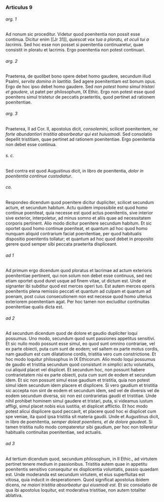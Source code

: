 ### Articulus 9

###### arg. 1
Ad nonum sic proceditur. Videtur quod poenitentia non possit esse continua. Dicitur enim [[Jr 31]], *quiescat vox tua a ploratu, et oculi tui a lacrimis*. Sed hoc esse non posset si poenitentia continuaretur, quae consistit in ploratu et lacrimis. Ergo poenitentia non potest continuari.

###### arg. 2
Praeterea, de quolibet bono opere debet homo gaudere, secundum illud Psalmi, *servite domino in laetitia*. Sed agere poenitentiam est bonum opus. Ergo de hoc ipso debet homo gaudere. Sed *non potest homo simul tristari et gaudere*, ut patet per philosophum, IX Ethic. Ergo non potest esse quod poenitens simul tristetur de peccatis praeteritis, quod pertinet ad rationem poenitentiae.

###### arg. 3
Praeterea, II ad Cor. II, apostolus dicit, *consolemini*, scilicet poenitentem, *ne forte abundantiori tristitia absorbeatur qui est huiusmodi*. Sed consolatio depellit tristitiam, quae pertinet ad rationem poenitentiae. Ergo poenitentia non debet esse continua.

###### s. c.
Sed contra est quod Augustinus dicit, in libro de poenitentia, *dolor in poenitentia continue custodiatur*.

###### co.
Respondeo dicendum quod poenitere dicitur dupliciter, scilicet secundum actum, et secundum habitum. Actu quidem impossibile est quod homo continue poeniteat, quia necesse est quod actus poenitentis, sive interior sive exterior, interpoletur, ad minus somno et aliis quae ad necessitatem corporis pertinent. Alio modo dicitur poenitere secundum habitum. Et sic oportet quod homo continue poeniteat, et quantum ad hoc quod homo nunquam aliquid contrarium faciat poenitentiae, per quod habitualis dispositio poenitentis tollatur; et quantum ad hoc quod debet in proposito gerere quod semper sibi peccata praeterita displiceant.

###### ad 1
Ad primum ergo dicendum quod ploratus et lacrimae ad actum exterioris poenitentiae pertinent, qui non solum non debet esse continuus, sed nec etiam oportet quod duret usque ad finem vitae, ut dictum est. Unde et signanter ibi subditur quod est merces operi tuo. Est autem merces operis poenitentis plena remissio peccati et quantum ad culpam et quantum ad poenam, post cuius consecutionem non est necesse quod homo ulterius exteriorem poenitentiam agat. Per hoc tamen non excluditur continuitas poenitentiae qualis dicta est.

###### ad 2
Ad secundum dicendum quod de dolore et gaudio dupliciter loqui possumus. Uno modo, secundum quod sunt passiones appetitus sensitivi. Et sic nullo modo possunt esse simul, eo quod sunt omnino contrariae, vel ex parte obiecti, puta cum sunt de eodem; vel saltem ex parte motus cordis, nam gaudium est cum dilatatione cordis, tristitia vero cum constrictione. Et hoc modo loquitur philosophus in IX Ethicorum. Alio modo loqui possumus de gaudio et tristitia secundum quod consistunt in simplici actu voluntatis, cui aliquid placet vel displicet. Et secundum hoc, non possunt habere contrarietatem nisi ex parte obiecti, puta cum sunt de eodem et secundum idem. Et sic non possunt simul esse gaudium et tristitia, quia non potest simul idem secundum idem placere et displicere. Si vero gaudium et tristitia sic accepta non sint de eodem et secundum idem, sed vel de diversis vel de eodem secundum diversa, sic non est contrarietas gaudii et tristitiae. Unde nihil prohibet hominem simul gaudere et tristari, puta, si videamus iustum affligi, simul placet nobis eius iustitia, et displicet afflictio. Et hoc modo potest alicui displicere quod peccavit, et placere quod hoc ei displicet cum spe veniae, ita quod ipsa tristitia sit materia gaudii. Unde et Augustinus dicit, in libro de poenitentia, *semper doleat poenitens, et de dolore gaudeat*. Si tamen tristitia nullo modo compateretur sibi gaudium, per hoc non tolleretur habitualis continuitas poenitentiae, sed actualis.

###### ad 3
Ad tertium dicendum quod, secundum philosophum, in II Ethic., ad virtutem pertinet tenere medium in passionibus. Tristitia autem quae in appetitu poenitentis sensitivo consequitur ex displicentia voluntatis, passio quaedam est. Unde moderanda est secundum virtutem, et eius superfluitas est vitiosa, quia inducit in desperationem. Quod significat apostolus ibidem dicens, *ne maiori tristitia absorbeatur qui eiusmodi est*. Et sic consolatio de qua ibi apostolus loquitur, est moderativa tristitiae, non autem totaliter ablativa.

